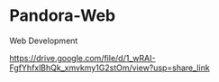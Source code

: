 # Pandora-Web
Web Development 


https://drive.google.com/file/d/1_wRAI-FgfYhfxlBhQk_xmvkmy1G2stOm/view?usp=share_link
